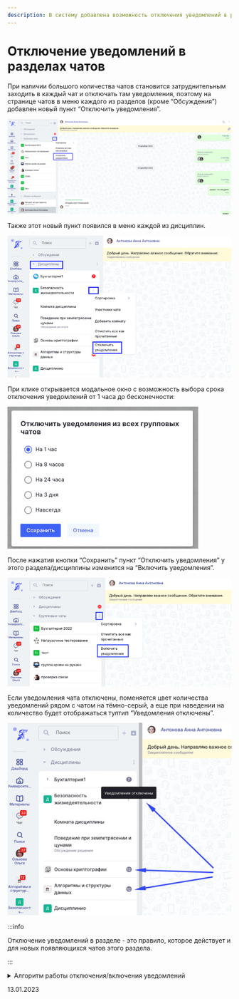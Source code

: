 ```yaml
---
description: В систему добавлена возможность отключения уведомлений в разделах чатов
---
```


# Отключение уведомлений в разделах чатов

При наличии большого количества чатов становится затруднительным заходить в каждый чат и отключать там уведомления, поэтому на странице чатов в меню каждого из разделов (кроме “Обсуждения”) добавлен новый пункт “Отключить уведомления”.

![](<../../.gitbook/assets/image (5) (1) (1) (1) (2).png>)

Также этот новый пункт появился в меню каждой из дисциплин.

![](<../../.gitbook/assets/image (7) (4) (1).png>)

При клике открывается модальное окно с возможность выбора срока отключения уведомлений от 1 часа до бесконечности:

![](<../../.gitbook/assets/image (11) (5).png>)

После нажатия кнопки “Сохранить” пункт “Отключить уведомления” у этого раздела/дисциплины изменится на “Включить уведомления”.

![](<../../.gitbook/assets/image (1) (3) (3).png>)

Если уведомления чата отключены, поменяется цвет количества уведомлений рядом с чатом на тёмно-серый, а еще при наведении на количество будет отображаться тултип “Уведомления отключены”.

![](<../../.gitbook/assets/image (3) (2) (2).png>)

:::info

Отключение уведомлений в разделе - это правило, которое действует и для новых появляющихся чатов этого раздела.

:::

<details>

<summary>Алгоритм работы отключения/включения уведомлений</summary>

1. Если отключаются уведомления в отдельном чате раздела, где включены уведомления, то у этого чата кнопка меняется на “Включить уведомления”
2. Если включаются уведомления в отдельном чате раздела, где включены уведомления, то у этого чата кнопка меняется на “Отключить уведомления”
3.  Если отключаются уведомления во всем разделе, то уведомления выключаются во всех чатах данного раздела. Кнопка “Отключить уведомления” у раздела чата меняется на “Включить уведомления” (активна). Все отдельные чаты данного раздела становятся заглушенными.

    Вне зависимости от того, были ли отдельные чаты заглушены до того, как отключили уведомления во всем разделе, кнопки у этих чатов меняются на “Включить уведомления”, только они неактивны и выводятся тултипы (в зависимости от того, какой раздел):\
    \- “Для включения уведомлений в данном чате, необходимо сначала включить уведомления во всех личных чатах”\
    \- “Для включения уведомлений в данном чате, необходимо сначала включить уведомления во всех групповых чатах”\
    \- “Для включения уведомлений в данном чате, необходимо сначала включить уведомления во всех чатах дисциплин”
4. Если включаются уведомления во всем разделе, то уведомления включаются ТОЛЬКО для тех чатов, где до отключения во всем разделе они были включены.

</details>



13.01.2023
